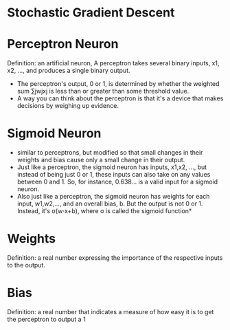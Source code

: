 # Stochastic Gradient Descent

# Perceptron Neuron
Definition: an artificial neuron, A perceptron takes several binary inputs, x1, x2, ..., and produces a single binary output.

- The perceptron's output, 0 or 1, is determined by whether the weighted sum ∑jwjxj is less than or greater than some threshold value.
- A way you can think about the perceptron is that it's a device that makes decisions by weighing up evidence.

# Sigmoid Neuron
- similar to perceptrons, but modified so that small changes in their weights and bias cause only a small change in their output.
- Just like a perceptron, the sigmoid neuron has inputs, x1,x2, ..., but instead of being just 0 or 1, these inputs can also take on any values between 0 and 1. So, for instance, 0.638... is a valid input for a sigmoid neuron.
- Also just like a perceptron, the sigmoid neuron has weights for each input, w1,w2,…, and an overall bias, b. But the output is not 0 or 1. Instead, it's σ(w⋅x+b), where σ is called the sigmoid function*

# Weights
Definition: a real number expressing the importance of the respective inputs to the output.

# Bias
Definition: a real number that indicates a measure of how easy it is to get the perceptron to output a 1